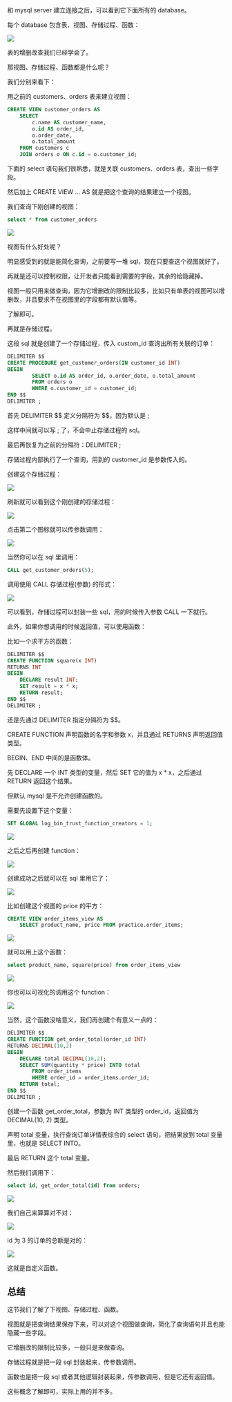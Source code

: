 和 mysql server 建立连接之后，可以看到它下面所有的 database。

每个 database 包含表、视图、存储过程、函数：

![](./image/52-1.png)

表的增删改查我们已经学会了。

那视图、存储过程、函数都是什么呢？

我们分别来看下：

用之前的 customers、orders 表来建立视图：

```sql
CREATE VIEW customer_orders AS 
    SELECT 
        c.name AS customer_name, 
        o.id AS order_id, 
        o.order_date, 
        o.total_amount
    FROM customers c
    JOIN orders o ON c.id = o.customer_id;
```

下面的 select 语句我们很熟悉，就是关联 customers、orders 表，查出一些字段。

然后加上 CREATE VIEW ... AS 就是把这个查询的结果建立一个视图。

我们查询下刚创建的视图：

```sql
select * from customer_orders
```

![](./image/52-2.png)

视图有什么好处呢？

明显感受到的就是能简化查询，之前要写一堆 sql，现在只要查这个视图就好了。

再就是还可以控制权限，让开发者只能看到需要的字段，其余的给隐藏掉。

视图一般只用来做查询，因为它增删改的限制比较多，比如只有单表的视图可以增删改，并且要求不在视图里的字段都有默认值等。

了解即可。

再就是存储过程。

这段 sql 就是创建了一个存储过程，传入 custom\_id 查询出所有关联的订单：

```sql
DELIMITER $$
CREATE PROCEDURE get_customer_orders(IN customer_id INT)
BEGIN
        SELECT o.id AS order_id, o.order_date, o.total_amount
        FROM orders o
		WHERE o.customer_id = customer_id;
END $$
DELIMITER ;
```

首先 DELIMITER \$\$ 定义分隔符为 \$\$，因为默认是 ;

这样中间就可以写 ; 了，不会中止存储过程的 sql。

最后再恢复为之前的分隔符：DELIMITER ;

存储过程内部执行了一个查询，用到的 customer\_id 是参数传入的。

创建这个存储过程：

![](./image/52-3.png)

刷新就可以看到这个刚创建的存储过程：

![](./image/52-4.png)

点击第二个图标就可以传参数调用：

![](./image/52-5.png)

当然你可以在 sql 里调用：

```sql
CALL get_customer_orders(5);
```

调用使用 CALL 存储过程(参数) 的形式：

![](./image/52-6.png)

可以看到，存储过程可以封装一些 sql，用的时候传入参数 CALL 一下就行。

此外，如果你想调用的时候返回值，可以使用函数：

比如一个求平方的函数：

```sql
DELIMITER $$
CREATE FUNCTION square(x INT)
RETURNS INT
BEGIN
    DECLARE result INT;
    SET result = x * x;
    RETURN result;
END $$
DELIMITER ;
```

还是先通过 DELIMITER 指定分隔符为 \$\$。

CREATE FUNCTION 声明函数的名字和参数 x，并且通过 RETURNS 声明返回值类型。

BEGIN、END 中间的是函数体。

先 DECLARE 一个 INT 类型的变量，然后 SET 它的值为 x \* x，之后通过 RETURN 返回这个结果。

但默认 mysql 是不允许创建函数的。

需要先设置下这个变量：

```sql
SET GLOBAL log_bin_trust_function_creators = 1;
```

![](./image/52-7.png)

之后之后再创建 function：

![](./image/52-8.png)

创建成功之后就可以在 sql 里用它了：

![](./image/52-9.png)

比如创建这个视图的 price 的平方：
```sql
CREATE VIEW order_items_view AS 
    SELECT product_name, price FROM practice.order_items;
```

![](./image/52-10.png)

就可以用上这个函数：

```sql
select product_name, square(price) from order_items_view
```

![](./image/52-11.png)

你也可以可视化的调用这个 function：

![](./image/52-12.png)

当然，这个函数没啥意义，我们再创建个有意义一点的：

```sql
DELIMITER $$
CREATE FUNCTION get_order_total(order_id INT)
RETURNS DECIMAL(10,2)
BEGIN
	DECLARE total DECIMAL(10,2);
	SELECT SUM(quantity * price) INTO total
		FROM order_items
		WHERE order_id = order_items.order_id;
	RETURN total;
END $$
DELIMITER ;
```

创建一个函数  get\_order\_total，参数为 INT 类型的 order\_id，返回值为 DECIMAL(10, 2) 类型。

声明 total 变量，执行查询订单详情表综合的 select 语句，把结果放到 total 变量里，也就是 SELECT INTO。

最后 RETURN 这个 total 变量。

然后我们调用下：
```sql
select id, get_order_total(id) from orders;
```
![](./image/52-13.png)

我们自己来算算对不对：

![](./image/52-14.png)

id 为 3 的订单的总额是对的：

![](./image/52-15.png)

这就是自定义函数。

## 总结

这节我们了解了下视图、存储过程、函数。

视图就是把查询结果保存下来，可以对这个视图做查询，简化了查询语句并且也能隐藏一些字段。

它增删改的限制比较多，一般只是来做查询。

存储过程就是把一段 sql 封装起来，传参数调用。

函数也是把一段 sql 或者其他逻辑封装起来，传参数调用，但是它还有返回值。

这些概念了解即可，实际上用的并不多。
